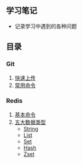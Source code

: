 ## 学习笔记
- 记录学习中遇到的各种问题

## 目录

### Git
1.  [快速上传](/git/git相关命令.md/##快速上传项目至远程服务器)
2.  [常用命令](/git/git相关命令.md/##git常用命令)
### Redis
1.  [基本命令](/redis/redis笔记.md/##基本命令)
2.  [五大数据类型](/redis/redis笔记.md/##五大数据类型)
    * [String](/redis/redis笔记.md/###String(字符串类型))
    * [List](/redis/redis笔记.md/###List(列表类型))
    * [Set](/redis/redis笔记.md/###Set(集合类型))
    * [Hash](/redis/redis笔记.md/###Hash(哈希类型))
    * [Zset](/redis/redis笔记.md/###Zset(有序集合类型))

